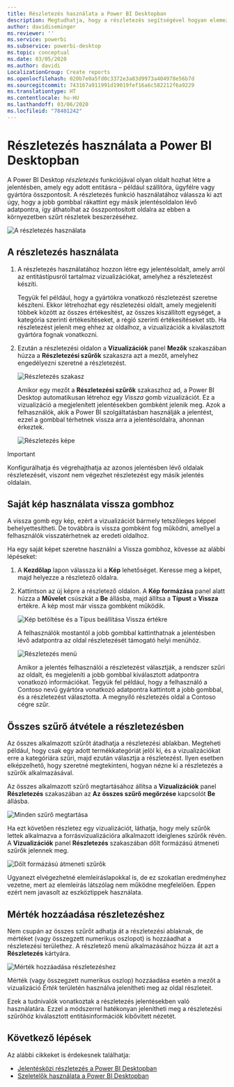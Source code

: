 ```yaml
---
title: Részletezés használata a Power BI Desktopban
description: Megtudhatja, hogy a részletezés segítségével hogyan elemezheti részletesen az adatokat új jelentésoldalon a Power BI Desktopban
author: davidiseminger
ms.reviewer: ''
ms.service: powerbi
ms.subservice: powerbi-desktop
ms.topic: conceptual
ms.date: 03/05/2020
ms.author: davidi
LocalizationGroup: Create reports
ms.openlocfilehash: 020b7e0a5fd0c3372e3a83d9973a404978e56b7d
ms.sourcegitcommit: 743167a911991d19019fef16a6c582212f6a9229
ms.translationtype: HT
ms.contentlocale: hu-HU
ms.lasthandoff: 03/06/2020
ms.locfileid: "78401242"
---
```

# <a name="use-drillthrough-in-power-bi-desktop"></a>Részletezés használata a Power BI Desktopban
A Power BI Desktop *részletezés* funkciójával olyan oldalt hozhat létre a jelentésben, amely egy adott entitásra – például szállítóra, ügyfélre vagy gyártóra összpontosít. A részletezés funkció használatához válassza ki azt úgy, hogy a jobb gombbal rákattint egy másik jelentésoldalon lévő adatpontra, így áthatolhat az összpontosított oldalra az ebben a környezetben szűrt részletek beszerzéséhez.

![A részletezés használata](media/desktop-drillthrough/drillthrough_01.png)

## <a name="using-drillthrough"></a>A részletezés használata
1. A részletezés használatához hozzon létre egy jelentésoldalt, amely arról az entitástípusról tartalmaz vizualizációkat, amelyhez a részletezést készíti. 

    Tegyük fel például, hogy a gyártókra vonatkozó részletezést szeretne készíteni. Ekkor létrehozhat egy részletezési oldalt, amely megjeleníti többek között az összes értékesítést, az összes kiszállított egységet, a kategória szerinti értékesítéseket, a régió szerinti értékesítéseket stb. Ha részletezést jelenít meg ehhez az oldalhoz, a vizualizációk a kiválasztott gyártóra fognak vonatkozni.

2. Ezután a részletezési oldalon a **Vizualizációk** panel **Mezők** szakaszában húzza a **Részletezési szűrők** szakaszra azt a mezőt, amelyhez engedélyezni szeretné a részletezést.

    ![Részletezés szakasz](media/desktop-drillthrough/drillthrough_02.png)

    Amikor egy mezőt a **Részletezési szűrők** szakaszhoz ad, a Power BI Desktop automatikusan létrehoz egy *Vissza* gomb vizualizációt. Ez a vizualizáció a megjelenített jelentésekben gombként jelenik meg. Azok a felhasználók, akik a Power BI szolgáltatásban használják a jelentést, ezzel a gombbal térhetnek vissza arra a jelentésoldalra, ahonnan érkeztek.

    ![Részletezés képe](media/desktop-drillthrough/drillthrough_03.png)

> [!IMPORTANT]
> Konfigurálhatja és végrehajthatja az azonos jelentésben lévő oldalak részletezését, viszont nem végezhet részletezést egy másik jelentés oldalain.  



## <a name="use-your-own-image-for-a-back-button"></a>Saját kép használata vissza gombhoz    
 A vissza gomb egy kép, ezért a vizualizációt bármely tetszőleges képpel behelyettesítheti. De továbbra is vissza gombként fog működni, amellyel a felhasználók visszatérhetnek az eredeti oldalhoz. 

Ha egy saját képet szeretne használni a Vissza gombhoz, kövesse az alábbi lépéseket:

1. A **Kezdőlap** lapon válassza ki a **Kép** lehetőséget. Keresse meg a képet, majd helyezze a részletező oldalra.

2. Kattintson az új képre a részletező oldalon. A **Kép formázása** panel alatt húzza a **Művelet** csúszkát a **Be** állásba, majd állítsa a **Típust** a **Vissza** értékre. A kép most már vissza gombként működik.

    ![Kép betöltése és a Típus beállítása Vissza értékre](media/desktop-drillthrough/drillthrough_05.png)

    
     A felhasználók mostantól a jobb gombbal kattinthatnak a jelentésben lévő adatpontra az oldal részletezését támogató helyi menühöz. 

    ![Részletezés menü](media/desktop-drillthrough/drillthrough_04.png)

    Amikor a jelentés felhasználói a részletezést választják, a rendszer szűri az oldalt, és megjeleníti a jobb gombbal kiválasztott adatpontra vonatkozó információkat. Tegyük fel például, hogy a felhasználó a Contoso nevű gyártóra vonatkozó adatpontra kattintott a jobb gombbal, és a részletezést választotta. A megnyíló részletezés oldal a Contoso cégre szűr.

## <a name="pass-all-filters-in-drillthrough"></a>Összes szűrő átvétele a részletezésben

Az összes alkalmazott szűrőt átadhatja a részletezési ablakban. Megteheti például, hogy csak egy adott termékkategóriát jelöl ki, és a vizualizációkat erre a kategóriára szűri, majd ezután választja a részletezést. Ilyen esetben elképzelhető, hogy szeretné megtekinteni, hogyan nézne ki a részletezés a szűrők alkalmazásával.

Az összes alkalmazott szűrő megtartásához állítsa a **Vizualizációk** panel **Részletezés** szakaszában az **Az összes szűrő megőrzése** kapcsolót **Be** állásba. 

![Minden szűrő megtartása](media/desktop-drillthrough/drillthrough_06.png)


Ha ezt követően részletez egy vizualizációt, láthatja, hogy mely szűrők lettek alkalmazva a forrásvizualizációra alkalmazott ideiglenes szűrők révén. A **Vizualizációk** panel **Részletezés** szakaszában dőlt formázású átmeneti szűrők jelennek meg. 

![Dőlt formázású átmeneti szűrők](media/desktop-drillthrough/drillthrough_07.png)

Ugyanezt elvégezhetné elemleíráslapokkal is, de ez szokatlan eredményhez vezetne, mert az elemleírás látszólag nem működne megfelelően. Éppen ezért nem javasolt az eszköztippek használata.

## <a name="add-a-measure-to-drillthrough"></a>Mérték hozzáadása részletezéshez

Nem csupán az összes szűrőt adhatja át a részletezési ablaknak, de mértéket (vagy összegzett numerikus oszlopot) is hozzáadhat a részletezési területhez. A részletező menü alkalmazásához húzza át azt a **Részletezés** kártyára. 

![Mérték hozzáadása részletezéshez](media/desktop-drillthrough/drillthrough_08.png)

Mérték (vagy összegzett numerikus oszlop) hozzáadása esetén a mezőt a vizualizáció *Érték* területén használva jelenítheti meg az oldal részleteit.

Ezek a tudnivalók vonatkoztak a részletezés jelentésekben való használatára. Ezzel a módszerrel hatékonyan jelenítheti meg a részletezési szűrőhöz kiválasztott entitásinformációk kibővített nézetét.

## <a name="next-steps"></a>Következő lépések

Az alábbi cikkeket is érdekesnek találhatja:

* [Jelentésközi részletezés a Power BI Desktopban](desktop-cross-report-drill-through.md)
* [Szeletelők használata a Power BI Desktopban](visuals/power-bi-visualization-slicers.md)

